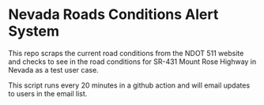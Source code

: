 # Nevada Roads Conditions Alert System

This repo scraps the current road conditions from the NDOT 511 website and checks to see in the road conditions for SR-431 Mount Rose Highway in Nevada as a test user case.

This script runs every 20 minutes in a github action and will email updates to users in the email list. 
